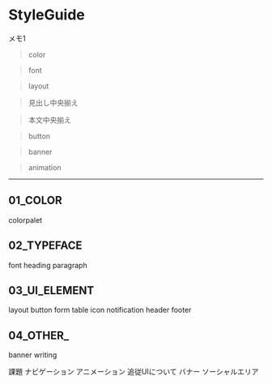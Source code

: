 # StyleGuide

メモ1


> color

> font

> layout

> 見出し中央揃え

> 本文中央揃え

> button

> banner

> animation


* * *

## 01_COLOR

colorpalet

## 02_TYPEFACE

font
heading
paragraph

## 03_UI_ELEMENT

layout
button
form
table
icon
notification
header
footer

## 04_OTHER_

banner
writing



課題
ナビゲーション
アニメーション
追従UIについて
バナー
ソーシャルエリア
